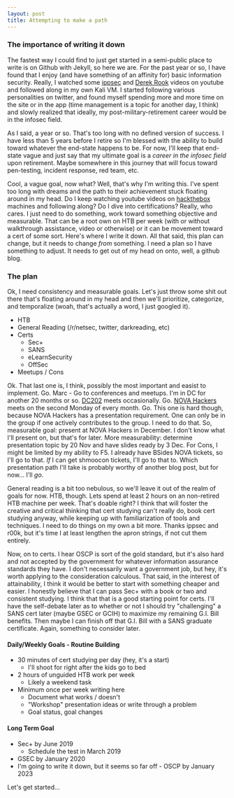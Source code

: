 ```yaml
---
layout: post
title: Attempting to make a path
---
```


### The importance of writing it down

The fastest way I could find to just get started in a semi-public place to write is on Github with Jekyll, so here we are.  For the past year or so, I have found that I enjoy (and have something of an affinity for) basic information security.  Really, I watched some [ippsec](https://www.youtube.com/channel/UCa6eh7gCkpPo5XXUDfygQQA) and [Derek Rook](https://www.youtube.com/channel/UCMACXuWd2w6_IEGog744UaA) videos on youtube and followed along in my own Kali VM.  I started following various personalities on twitter, and found myself spending more and more time on the site or in the app (time management is a topic for another day, I think) and slowly realized that ideally, my post-military-retirement career would be in the infosec field.

As I said, a year or so.  That's too long with no defined version of success.  I have less than 5 years before I retire so I'm blessed with the ability to build toward whatever the end-state happens to be.  For now, I'll keep that end-state vague and just say that my ultimate goal is a _career in the infosec field_ upon retirement.  Maybe somewhere in this journey that will focus toward pen-testing, incident response, red team, etc. 

Cool, a vague goal, now what?  Well, that's why I'm writing this.  I've spent too long with dreams and the path to their achievement stuck floating around in my head.  Do I keep watching youtube videos on [hackthebox](https://www.hackthebox.eu/) machines and following along?  Do I dive into certifications?  Really, who cares.  I just need to do something, work toward something objective and measurable.  That can be a root own on HTB per week (with or without walkthrough assistance, video or otherwise) or it can be movement toward a cert of some sort.  Here's where I write it down.  All that said, this plan can change, but it needs to change _from_ something.  I need a plan so I have something to adjust.  It needs to get out of my head on onto, well, a github blog.

### The plan

Ok, I need consistency and measurable goals.  Let's just throw some shit out there that's floating around in my head and then we'll prioritize, categorize, and temporalize (woah, that's actually a word, I just googled it).

* HTB
* General Reading (/r/netsec, twitter, darkreading, etc)
* Certs
  - Sec+
  - SANS
  - eLearnSecurity
  - OffSec
* Meetups / Cons

Ok.  That last one is, I think, possibly the most important and easist to implement.  Go.  Marc - Go to conferences and meetups.  I'm in DC for another 20 months or so.  [DC202](https://twitter.com/202hackers?lang=en) meets occasionally.  Go.  [NOVA Hackers](https://twitter.com/novahackers) meets on the second Monday of every month.  Go.  This one is hard though, because NOVA Hackers has a presentation requirement.  One can only be in the group if one actively contributes to the group.  I need to do that.  So, measurable goal: present at NOVA Hackers in December.  I don't know what I'll present on, but that's for later.  More measurability: determine presentation topic by 20 Nov and have slides ready by 3 Dec.  For Cons, I might be limited by my ability to F5.  I already have BSides NOVA tickets, so I'll go to that.  _If_ I can get shmoocon tickets, I'll go to that to.  Which presentation path I'll take is probably worthy of another blog post, but for now... I'll _go_.

General reading is a bit too nebulous, so we'll leave it out of the realm of goals for now.  HTB, though.  Lets spend at least 2 hours on an non-retired HTB machine per week.  That's doable right?  I think that will foster the creative and critical thinking that cert studying can't really do, book cert studying anyway, while keeping up with familiarization of tools and techniques.  I need to do things on my own a bit more.  Thanks ippsec and r00k, but it's time I at least lengthen the apron strings, if not cut them entirely.

Now, on to certs.  I hear OSCP is sort of the gold standard, but it's also hard and not accepted by the government for whatever information assurance standards they have.  I don't necessarily want a government job, but hey, it's worth applying to the consideration calculous.  That said, in the interest of attainability, I think it would be better to start with something cheaper and easier.  I honestly believe that I can pass Sec+ with a book or two and consistent studying.  I think that that is a good starting point for certs.  I'll have the self-debate later as to whether or not I should try "challenging" a SANS cert later (maybe GSEC or GCIH) to maximize my remaining G.I. Bill benefits.  Then maybe I can finish off that G.I. Bill with a SANS graduate certificate.  Again, something to consider later.

#### Daily/Weekly Goals - Routine Building

* 30 minutes of cert studying per day (hey, it's a start)
  - I'll shoot for right after the kids go to bed
* 2 hours of unguided HTB work per week
  - Likely a weekend task
* Minimum once per week writing here
  - Document what works / doesn't
  - "Workshop" presentation ideas or write through a problem
  - Goal status, goal changes
  
#### Long Term Goal

* Sec+ by June 2019
  - Schedule the test in March 2019
* GSEC by January 2020
* I'm going to write it down, but it seems so far off - OSCP by January 2023

Let's get started...
